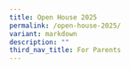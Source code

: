 ```yaml
---
title: Open House 2025
permalink: /open-house-2025/
variant: markdown
description: ""
third_nav_title: For Parents
---
```

